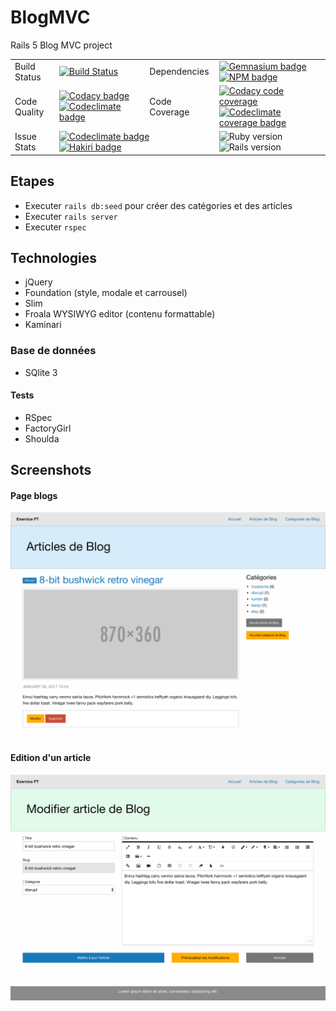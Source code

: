 # BlogMVC
Rails 5 Blog MVC project

<table>
  <tr>
    <td>Build Status</td>
    <td>
      <a href="https://travis-ci.org/anthony-robin/BlogMVC">
        <img src="https://travis-ci.org/anthony-robin/BlogMVC.svg?branch=master" alt="Build Status" />
      </a>
    </td>
    <td>Dependencies</td>
    <td>
      <a href="https://gemnasium.com/github.com/anthony-robin/BlogMVC">
        <img src="https://gemnasium.com/badges/github.com/anthony-robin/BlogMVC.svg" alt="Gemnasium badge" />
      </a>
      <a href="https://david-dm.org/anthony-robin/BlogMVC">
        <img src="https://david-dm.org/anthony-robin/BlogMVC.svg" alt="NPM badge" />
      </a>
    </td>
  </tr>
  <tr>
    <td>Code Quality</td>
    <td>
      <a href="https://www.codacy.com/app/anthony-robin/BlogMVC">
        <img src="https://api.codacy.com/project/badge/Grade/cb283cd5c4eb463f9f56a1a2bb0aa59e" alt="Codacy badge" />
      </a>
      <a href="https://codeclimate.com/github/anthony-robin/BlogMVC">
        <img src="https://codeclimate.com/github/anthony-robin/BlogMVC/badges/gpa.svg" alt="Codeclimate badge" />
      </a>
    </td>
    <td>Code Coverage</td>
    <td>
      <a href="https://www.codacy.com/app/anthony-robin/BlogMVC">
        <img src="https://api.codacy.com/project/badge/Coverage/cb283cd5c4eb463f9f56a1a2bb0aa59e" alt="Codacy code coverage" />
      </a>
      <a href="https://codeclimate.com/github/anthony-robin/BlogMVC/coverage">
        <img src="https://codeclimate.com/github/anthony-robin/BlogMVC/badges/coverage.svg" alt="Codeclimate coverage badge" />
      </a>
    </td>
  </tr>
  <tr>
    <td>Issue Stats</td>
    <td colspan="2">
      <a href="https://codeclimate.com/github/anthony-robin/BlogMVC">
        <img src="https://codeclimate.com/github/anthony-robin/BlogMVC/badges/issue_count.svg" alt="Codeclimate badge" />
      </a>
      <a href="https://hakiri.io/github/anthony-robin/BlogMVC/master">
        <img src="https://hakiri.io/github/anthony-robin/BlogMVC/master.svg" alt="Hakiri badge" />
      </a>
    </td>
    <td>
      <img src="https://img.shields.io/badge/Ruby-2.4.1-5aaed7.svg?style=flat-square" alt="Ruby version" />
      <img src="https://img.shields.io/badge/Rails-5.1.1-5aaed7.svg?style=flat-square" alt="Rails version" />
    </td>
  </tr>
</table>

## Etapes
- Executer `rails db:seed` pour créer des catégories et des articles
- Executer `rails server`
- Executer `rspec`

## Technologies
- jQuery
- Foundation (style, modale et carrousel)
- Slim
- Froala WYSIWYG editor (contenu formattable)
- Kaminari

### Base de données
- SQlite 3

#### Tests
- RSpec
- FactoryGirl
- Shoulda

## Screenshots
#### Page blogs
![Page Blog](vendor/assets/images/blogs.png)

#### Edition d'un article
![Edit Blog](vendor/assets/images/blog_edit.png)
